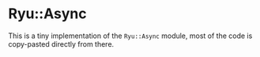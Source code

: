 # Ryu::Async

This is a tiny implementation of the `Ryu::Async` module, most of the code is copy-pasted directly from there.
